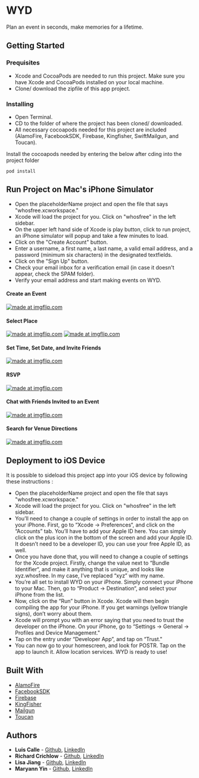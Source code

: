 # WYD

Plan an event in seconds, make memories for a lifetime.

## Getting Started

### Prequisites
* Xcode and CocoaPods are needed to run this project. Make sure you have Xcode and CocoaPods installed on your local machine.
* Clone/ download the zipfile of this app project.

### Installing
* Open Terminal.
* CD to the folder of where the project has been cloned/ downloaded.
* All necessary cocoapods needed for this project are included (AlamoFire, FacebookSDK, Firebase, Kingfisher, SwiftMailgun, and Toucan).

Install the cocoapods needed by entering the below after cding into the project folder
```
pod install
```

## Run Project on Mac's iPhone Simulator
* Open the placeholderName project and open the file that says "whosfree.xcworkspace."
* Xcode will load the project for you. Click on "whosfree" in the left sidebar.
* On the upper left hand side of Xcode is play button, click to run project, an iPhone simulator will popup and take a few minutes to load.
* Click on the "Create Account" button.
* Enter a username, a first name, a last name, a valid email address, and a password (minimum six characters) in the designated textfields.
* Click on the "Sign Up" button.
* Check your email inbox for a verification email (in case it doesn't appear, check the SPAM folder).
* Verify your email address and start making events on WYD.

#### Create an Event
<a href="https://imgflip.com/gif/27tg9q"><img src="https://i.imgflip.com/27tg9q.gif" title="made at imgflip.com"/></a>
#### Select Place
<a href="https://imgflip.com/gif/27tgj3"><img src="https://i.imgflip.com/27tgj3.gif" title="made at imgflip.com"/></a>
<a href="https://imgflip.com/gif/27tgmx"><img src="https://i.imgflip.com/27tgmx.gif" title="made at imgflip.com"/></a>
#### Set Time, Set Date, and Invite Friends
<a href="https://imgflip.com/gif/27th6m"><img src="https://i.imgflip.com/27th6m.gif" title="made at imgflip.com"/></a>
#### RSVP
<a href="https://imgflip.com/gif/27thbp"><img src="https://i.imgflip.com/27thbp.gif" title="made at imgflip.com"/></a>
#### Chat with Friends Invited to an Event
<a href="https://imgflip.com/gif/27thm5"><img src="https://i.imgflip.com/27thm5.gif" title="made at imgflip.com"/></a>
#### Search for Venue Directions
<a href="https://imgflip.com/gif/27then"><img src="https://i.imgflip.com/27then.gif" title="made at imgflip.com"/></a>

## Deployment to iOS Device
It is possible to sideload this project app into your iOS device by following these instructions :

* Open the placeholderName project and open the file that says "whosfree.xcworkspace."
* Xcode will load the project for you. Click on "whosfree" in the left sidebar.
* You’ll need to change a couple of settings in order to install the app on your iPhone. First, go to “Xcode -> Preferences“, and click on the “Accounts” tab. You’ll have to add your Apple ID here. You can simply click on the plus icon in the bottom of the screen and add your Apple ID. It doesn’t need to be a developer ID, you can use your free Apple ID, as well.
* Once you have done that, you will need to change a couple of settings for the Xcode project. Firstly, change the value next to “Bundle Identifier“, and make it anything that is unique, and looks like xyz.whosfree. In my case, I’ve replaced “xyz” with my name.
* You’re all set to install WYD on your iPhone. Simply connect your iPhone to your Mac. Then, go to “Product -> Destination“, and select your iPhone from the list.
* Now, click on the “Run” button in Xcode. Xcode will then begin compiling the app for your iPhone. If you get warnings (yellow triangle signs), don’t worry about them.
* Xcode will prompt you with an error saying that you need to trust the developer on the iPhone. On your iPhone, go to “Settings -> General -> Profiles and Device Management."
* Tap on the entry under “Developer App”, and tap on “Trust."
* You can now go to your homescreen, and look for POSTR. Tap on the app to launch it.  Allow location services. WYD is ready to use!

## Built With
* [AlamoFire](https://github.com/Alamofire/Alamofire)
* [FacebookSDK](https://developers.facebook.com/docs/ios/)
* [Firebase](https://firebase.google.com/)
* [KingFisher](https://github.com/onevcat/Kingfisher)
* [Mailgun](https://www.mailgun.com/)
* [Toucan](https://github.com/gavinbunney/Toucan)

## Authors 
 * **Luis Calle** - [Github](https://github.com/Luch0), [LinkedIn](https://www.linkedin.com/in/luismcalle)
 * **Richard Crichlow** - [Github](https://github.com/dementedcactus), [LinkedIn](https://www.linkedin.com/in/richard-crichlow-9082b74/)
 * **Lisa Jiang** - [Github](https://github.com/NYCgirlLearnsToCode), [LinkedIn](https://www.linkedin.com/in/lljiang/)
 * **Maryann Yin** - [Github](https://github.com/myin125), [LinkedIn](https://www.linkedin.com/in/maryannyin/)
